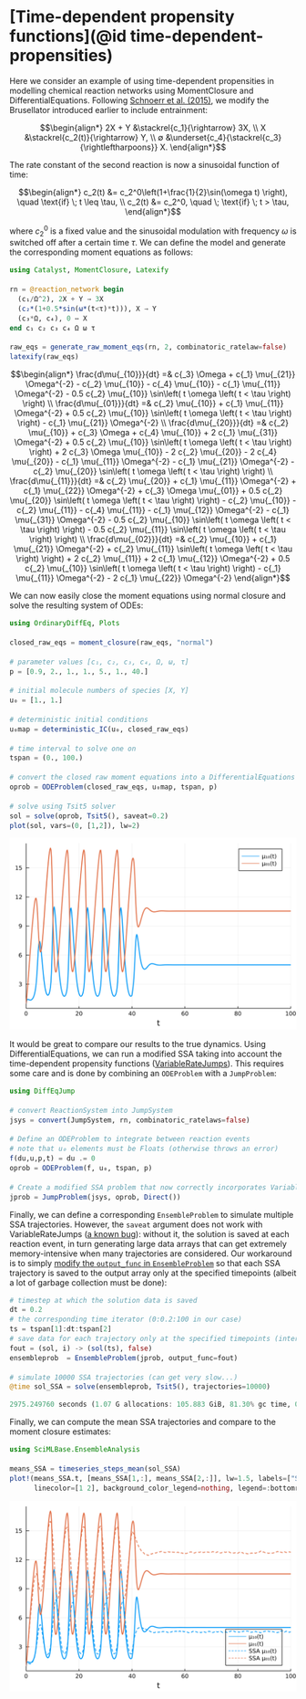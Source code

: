 # [Time-dependent propensity functions](@id time-dependent-propensities)

Here we consider an example of using time-dependent propensities in modelling chemical reaction networks using MomentClosure and DifferentialEquations. Following [Schnoerr et al. (2015)](https://doi.org/10.1063/1.4934990), we modify the Brusellator introduced earlier to include entrainment:
```math
\begin{align*}
2X + Y &\stackrel{c_1}{\rightarrow} 3X, \\
X &\stackrel{c_2(t)}{\rightarrow} Y, \\
∅ &\underset{c_4}{\stackrel{c_3}{\rightleftharpoons}} X.
\end{align*}
```
The rate constant of the second reaction is now a sinusoidal function of time:
```math
\begin{align*}
    c_2(t) &= c_2^0\left(1+\frac{1}{2}\sin(\omega t) \right), \quad \text{if} \; t \leq \tau, \\
    c_2(t) &= c_2^0, \quad \; \text{if} \; t > \tau,
\end{align*}
```
where $c_2^0$ is a fixed value and the sinusoidal modulation with frequency $\omega$ is switched off after a certain time $\tau$. We can define the model and generate the corresponding moment equations as follows:
```julia
using Catalyst, MomentClosure, Latexify

rn = @reaction_network begin
  (c₁/Ω^2), 2X + Y → 3X
  (c₂*(1+0.5*sin(ω*(t<τ)*t))), X → Y
  (c₃*Ω, c₄), 0 ↔ X
end c₁ c₂ c₃ c₄ Ω ω τ

raw_eqs = generate_raw_moment_eqs(rn, 2, combinatoric_ratelaw=false)
latexify(raw_eqs)
```
```math
\begin{align*}
\frac{d\mu{_{10}}}{dt} =& c{_3} \Omega + c{_1} \mu{_{21}} \Omega^{-2} - c{_2} \mu{_{10}} - c{_4} \mu{_{10}} - c{_1} \mu{_{11}} \Omega^{-2} - 0.5 c{_2} \mu{_{10}} \sin\left( t \omega \left( t < \tau \right) \right) \\
\frac{d\mu{_{01}}}{dt} =& c{_2} \mu{_{10}} + c{_1} \mu{_{11}} \Omega^{-2} + 0.5 c{_2} \mu{_{10}} \sin\left( t \omega \left( t < \tau \right) \right) - c{_1} \mu{_{21}} \Omega^{-2} \\
\frac{d\mu{_{20}}}{dt} =& c{_2} \mu{_{10}} + c{_3} \Omega + c{_4} \mu{_{10}} + 2 c{_1} \mu{_{31}} \Omega^{-2} + 0.5 c{_2} \mu{_{10}} \sin\left( t \omega \left( t < \tau \right) \right) + 2 c{_3} \Omega \mu{_{10}} - 2 c{_2} \mu{_{20}} - 2 c{_4} \mu{_{20}} - c{_1} \mu{_{11}} \Omega^{-2} - c{_1} \mu{_{21}} \Omega^{-2} - c{_2} \mu{_{20}} \sin\left( t \omega \left( t < \tau \right) \right) \\
\frac{d\mu{_{11}}}{dt} =& c{_2} \mu{_{20}} + c{_1} \mu{_{11}} \Omega^{-2} + c{_1} \mu{_{22}} \Omega^{-2} + c{_3} \Omega \mu{_{01}} + 0.5 c{_2} \mu{_{20}} \sin\left( t \omega \left( t < \tau \right) \right) - c{_2} \mu{_{10}} - c{_2} \mu{_{11}} - c{_4} \mu{_{11}} - c{_1} \mu{_{12}} \Omega^{-2} - c{_1} \mu{_{31}} \Omega^{-2} - 0.5 c{_2} \mu{_{10}} \sin\left( t \omega \left( t < \tau \right) \right) - 0.5 c{_2} \mu{_{11}} \sin\left( t \omega \left( t < \tau \right) \right) \\
\frac{d\mu{_{02}}}{dt} =& c{_2} \mu{_{10}} + c{_1} \mu{_{21}} \Omega^{-2} + c{_2} \mu{_{11}} \sin\left( t \omega \left( t < \tau \right) \right) + 2 c{_2} \mu{_{11}} + 2 c{_1} \mu{_{12}} \Omega^{-2} + 0.5 c{_2} \mu{_{10}} \sin\left( t \omega \left( t < \tau \right) \right) - c{_1} \mu{_{11}} \Omega^{-2} - 2 c{_1} \mu{_{22}} \Omega^{-2}
\end{align*}
```
We can now easily close the moment equations using normal closure and solve the resulting system of ODEs:
```julia
using OrdinaryDiffEq, Plots

closed_raw_eqs = moment_closure(raw_eqs, "normal")

# parameter values [c₁, c₂, c₃, c₄, Ω, ω, τ]
p = [0.9, 2., 1., 1., 5., 1., 40.]

# initial molecule numbers of species [X, Y]
u₀ = [1., 1.]

# deterministic initial conditions
u₀map = deterministic_IC(u₀, closed_raw_eqs)

# time interval to solve one on
tspan = (0., 100.)

# convert the closed raw moment equations into a DifferentialEquations ODEProblem
oprob = ODEProblem(closed_raw_eqs, u₀map, tspan, p)

# solve using Tsit5 solver
sol = solve(oprob, Tsit5(), saveat=0.2)
plot(sol, vars=(0, [1,2]), lw=2)
```
![Time-dependent Brusselator normal](../assets/Brusselator_time-dependent_normal.svg)

It would be great to compare our results to the true dynamics. Using DifferentialEquations, we can run a modified SSA taking into account the time-dependent propensity functions ([VariableRateJumps](https://diffeq.sciml.ai/stable/tutorials/discrete_stochastic_example/#Adding-a-VariableRateJump)). This requires some care and is done by combining an `ODEProblem` with a `JumpProblem`:
```julia
using DiffEqJump

# convert ReactionSystem into JumpSystem
jsys = convert(JumpSystem, rn, combinatoric_ratelaws=false)

# Define an ODEProblem to integrate between reaction events
# note that u₀ elements must be Floats (otherwise throws an error)
f(du,u,p,t) = du .= 0
oprob = ODEProblem(f, u₀, tspan, p)

# Create a modified SSA problem that now correctly incorporates VariableRateJumps
jprob = JumpProblem(jsys, oprob, Direct())
```
Finally, we can define a corresponding `EnsembleProblem` to simulate multiple SSA trajectories. However, the `saveat` argument does not work with VariableRateJumps ([a known bug](https://github.com/SciML/DifferentialEquations.jl/issues/733)): without it, the solution is saved at each reaction event, in turn generating large data arrays that can get extremely memory-intensive when many trajectories are considered. Our workaround is to simply [modify the `output_func` in `EnsembleProblem`](https://diffeq.sciml.ai/stable/features/ensemble/#Building-a-Problem) so that each SSA trajectory is saved to the output array only at the specified timepoints (albeit a lot of garbage collection must be done):
```julia
# timestep at which the solution data is saved
dt = 0.2
# the corresponding time iterator (0:0.2:100 in our case)
ts = tspan[1]:dt:tspan[2]
# save data for each trajectory only at the specified timepoints (interpolating the ODESolution)
fout = (sol, i) -> (sol(ts), false)
ensembleprob  = EnsembleProblem(jprob, output_func=fout)

# simulate 10000 SSA trajectories (can get very slow...)
@time sol_SSA = solve(ensembleprob, Tsit5(), trajectories=10000)
```
```julia
2975.249760 seconds (1.07 G allocations: 105.883 GiB, 81.30% gc time, 0.02% compilation time)
```
Finally, we can compute the mean SSA trajectories and compare to the moment closure estimates:
```julia
using SciMLBase.EnsembleAnalysis

means_SSA = timeseries_steps_mean(sol_SSA)
plot!(means_SSA.t, [means_SSA[1,:], means_SSA[2,:]], lw=1.5, labels=["SSA μ₁₀(t)" "SSA μ₀₁(t)"], linestyle=:dash,
      linecolor=[1 2], background_color_legend=nothing, legend=:bottomright)
```
![Time-dependent Brusselator SSA](../assets/Brusselator_time-dependent_SSA.svg)
